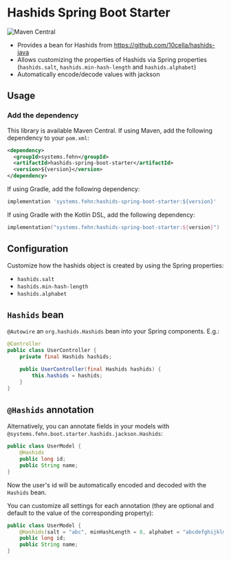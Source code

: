 # Hashids Spring Boot Starter

![Maven Central](https://img.shields.io/maven-central/v/systems.fehn/hashids-spring-boot-starter?style=for-the-badge)

- Provides a bean for Hashids from https://github.com/10cella/hashids-java
- Allows customizing the properties of Hashids via Spring properties (`hashids.salt`, `hashids.min-hash-length` and `hashids.alphabet`)
- Automatically encode/decode values with jackson



## Usage

### Add the dependency

This library is available Maven Central.
If using Maven, add the following dependency to your `pom.xml`:
```xml
<dependency>
  <groupId>systems.fehn</groupId>
  <artifactId>hashids-spring-boot-starter</artifactId>
  <version>${version}</version>
</dependency>
```

If using Gradle, add the following dependency:
```groovy
implementation 'systems.fehn:hashids-spring-boot-starter:${version}'
```

If using Gradle with the Kotlin DSL, add the following dependency:
```kotlin
implementation("systems.fehn:hashids-spring-boot-starter:${version}")
```



## Configuration

Customize how the hashids object is created by using the Spring properties:
- `hashids.salt`
- `hashids.min-hash-length`
- `hashids.alphabet`



## `Hashids` bean

`@Autowire` an `org.hashids.Hashids` bean into your Spring components.
E.g.:

```java
@Controller
public class UserController {
    private final Hashids hashids;

    public UserController(final Hashids hashids) {
        this.hashids = hashids;
    }
}
```



## `@Hashids` annotation

Alternatively, you can annotate fields in your models with `@systems.fehn.boot.starter.hashids.jackson.Hashids`:

```java
public class UserModel {
    @Hashids
    public long id;
    public String name;
}
```

Now the user's id will be automatically encoded and decoded with the `Hashids` bean.

You can customize all settings for each annotation (they are optional and default to the value of the corresponding property):

```java
public class UserModel {
    @Hashids(salt = "abc", minHashLength = 8, alphabet = "abcdefghijklmnopqrstuvwxyz")
    public long id;
    public String name;
}
```
